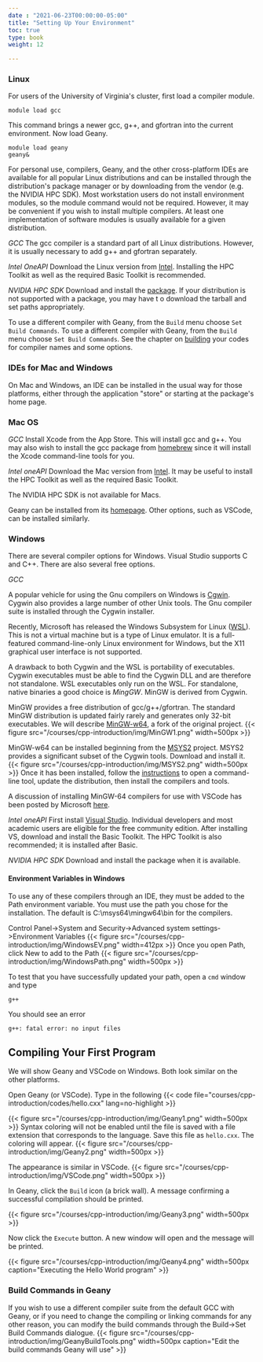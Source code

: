 ```yaml
---
date : "2021-06-23T00:00:00-05:00"
title: "Setting Up Your Environment"
toc: true
type: book
weight: 12

---
```


### Linux

For users of the University of Virginia's cluster, first load a compiler module.
```
module load gcc
```
This command brings a newer gcc, g++, and gfortran into the current environment. Now load Geany.
```
module load geany
geany&
```

For personal use, compilers, Geany, and the other cross-platform IDEs are available for all popular Linux distributions and can be installed through the distribution's package manager or by downloading from the vendor (e.g. the NVIDIA HPC SDK).  Most workstation users do not install environment modules, so the module command would not be required.  However, it may be convenient if you wish to install multiple compilers.  At least one implementation of software modules is usually available for a given distribution.

_GCC_
The gcc compiler is a standard part of all Linux distributions.  However, it is usually necessary to add g++ and gfortran separately.

_Intel OneAPI_
Download the Linux version from [Intel](https://www.intel.com/content/www/us/en/developer/tools/oneapi/toolkits.html).  Installing the HPC Toolkit as well as the required Basic Toolkit is recommended.

_NVIDIA HPC SDK_
Download and install the [package](https://developer.nvidia.com/nvidia-hpc-sdk-downloads).  If your distribution is not supported with a package, you may have t
o download the tarball and set paths appropriately.

To use a different compiler with Geany, from the `Build` menu choose `Set Build Commands`. To use a different compiler with Geany, from the `Build` menu choose `Set Build Commands`.  See the chapter on [building](/courses/cpp-introduction/building) your codes for compiler names and some options.

### IDEs for Mac and Windows

On Mac and Windows, an IDE can be installed in the usual way for those platforms, either through the application "store" or starting at the package's home page.

### Mac OS

_GCC_
Install Xcode from the App Store.  This will install gcc and g++.  You may also wish to install the gcc package from [homebrew](https://brew.sh) since it will install the Xcode command-line tools for you.

_Intel oneAPI_
Download the Mac version from [Intel](https://www.intel.com/content/www/us/en/developer/tools/oneapi/toolkits.html).  It may be useful to install the HPC Toolkit as well as the required Basic Toolkit. 

The NVIDIA HPC SDK is not available for Macs.

Geany can be installed from its [homepage](www.geany.org).  Other options, such as VSCode, can be installed similarly.

### Windows

There are several compiler options for Windows.  Visual Studio supports C and C++.  There are also several free options.

_GCC_

A popular vehicle for using the Gnu compilers on Windows is [Cgwin](https://www.cygwin.com/).  Cygwin also provides a large number of other Unix tools.  The Gnu compiler suite is installed through the Cygwin installer.

Recently, Microsoft has released the Windows Subsystem for Linux ([WSL](https://docs.microsoft.com/en-us/windows/wsl/)).  This is not a virtual machine but is a type of Linux emulator.  It is a full-featured command-line-only Linux environment for Windows, but the X11 graphical user interface is not supported.

A drawback to both Cygwin and the WSL is portability of executables.  Cygwin executables must be able to find the Cygwin DLL and are therefore not standalone.
WSL executables only run on the WSL.  For standalone, native binaries a good choice is _MingGW_.  MinGW is derived from Cygwin.

MinGW provides a free distribution of gcc/g++/gfortran.  The standard MinGW distribution is updated fairly rarely and generates only 32-bit executables.  We will describe [MinGW-w64](https://www.mingw-w64.org/), a fork of the original project.
{{< figure src="/courses/cpp-introduction/img/MinGW1.png" width=500px >}}

MinGW-w64 can be installed beginning from the [MSYS2](https://www.msys2.org/) project.  MSYS2 provides a significant subset of the Cygwin tools.  Download and install it.
{{< figure src="/courses/cpp-introduction/img/MSYS2.png" width=500px >}}
Once it has been installed, follow the [instructions](https://www.msys2.org/) to open a command-line tool, update the distribution, then install the compilers and tools. 

A discussion of installing MinGW-64 compilers for use with VSCode has been posted by Microsoft [here](https://code.visualstudio.com/docs/cpp/config-mingw). 

_Intel oneAPI_
First install [Visual Studio](https://visualstudio.microsoft.com/vs/community/).
  Individual developers and most academic users are eligible for the free community edition.  After installing VS, download and install the Basic Toolkit.  The HPC Toolkit is also recommended; it is installed after Basic.

_NVIDIA HPC SDK_
Download and install the package when it is available.

#### Environment Variables in Windows
To use any of these compilers through an IDE, they must be added to the Path environment variable.  You must use the path you chose for the installation.  The default is C:\msys64\mingw64\bin for the compilers.

Control Panel->System and Security->Advanced system settings->Environment Variables
{{< figure src="/courses/cpp-introduction/img/WindowsEV.png" width=412px >}}
Once you open Path, click New to add to the Path
{{< figure src="/courses/cpp-introduction/img/WindowsPath.png" width=500px >}}

To test that you have successfully updated your path, open a `cmd` window and type
```
g++
```
You should see an error
```
g++: fatal error: no input files
```

## Compiling Your First Program

We will show Geany and VSCode on Windows.  Both look similar on the other platforms.  

Open Geany (or VSCode).  Type in the following
{{< code file="courses/cpp-introduction/codes/hello.cxx" lang=no-highlight >}}

{{< figure src="/courses/cpp-introduction/img/Geany1.png" width=500px  >}}
Syntax coloring will not be enabled until the file is saved with a file extension that corresponds to the language.  Save this file as `hello.cxx`.  The coloring will appear.
{{< figure src="/courses/cpp-introduction/img/Geany2.png" width=500px >}}

The appearance is similar in VSCode.
{{< figure src="/courses/cpp-introduction/img/VSCode.png" width=500px >}}

In Geany, click the `Build` icon (a brick wall).  A message confirming a successful compilation should be printed.

{{< figure src="/courses/cpp-introduction/img/Geany3.png" width=500px >}}

Now click the `Execute` button.  A new window will open and the message will be printed.

{{< figure src="/courses/cpp-introduction/img/Geany4.png" width=500px caption="Executing the Hello World program" >}}

### Build Commands in Geany

If you wish to use a different compiler suite from the default GCC with Geany, or if you need to change the compiling or linking commands for any other reason, you can modify the build commands through the Build->Set Build Commands dialogue.
{{< figure src="/courses/cpp-introduction/img/GeanyBuildTools.png" width=500px caption="Edit the build commands Geany will use" >}}
